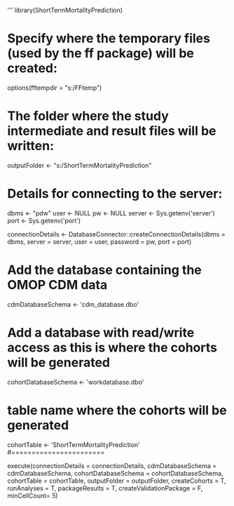 '''
library(ShortTermMortalityPrediction)

# Specify where the temporary files (used by the ff package) will be created:
options(fftempdir = "s:/FFtemp")

# The folder where the study intermediate and result files will be written:
outputFolder <- "s:/ShortTermMortalityPrediction"

# Details for connecting to the server:
dbms <- "pdw"
user <- NULL
pw <- NULL
server <- Sys.getenv('server')
port <- Sys.getenv('port')

connectionDetails <- DatabaseConnector::createConnectionDetails(dbms = dbms,
                                                                server = server,
                                                                user = user,
                                                                password = pw,
                                                                port = port)

# Add the database containing the OMOP CDM data
cdmDatabaseSchema <- 'cdm_database.dbo'
# Add a database with read/write access as this is where the cohorts will be generated
cohortDatabaseSchema <- 'workdatabase.dbo'

# table name where the cohorts will be generated
cohortTable <- 'ShortTermMortalityPrediction'
#=======================

execute(connectionDetails = connectionDetails,
        cdmDatabaseSchema = cdmDatabaseSchema,
        cohortDatabaseSchema = cohortDatabaseSchema,
        cohortTable = cohortTable,
        outputFolder = outputFolder,
        createCohorts = T,
        runAnalyses = T,
        packageResults = T,
        createValidationPackage = F,
        minCellCount= 5)
```
